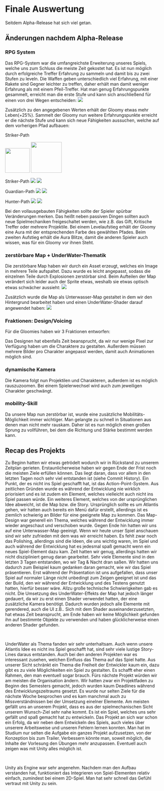 # Finale Auswertung

Seitdem Alpha-Release hat sich viel getan.
## Änderungen nachdem Alpha-Release

### RPG System
Das RPG-System war die umfangreichste Erweiterung unseres Spiels, welche uns zum Schluss die meiste Zeit gekostet hat. Es ist nun möglich durch erfolgreiche Treffer Erfahrung zu sammeln und damit bis zu zwei Stufen zu leveln. Die Waffen geben unterschiedlich viel Erfahrung, mit einer Rakete sind Gegner leichter zu treffen, daher erhält man damit weniger Erfahrung als mit einem Pfeil-Treffer. Hat man genug Erfahrungspunkte gesammelt, erreicht man die erste Stufe und kann sich anschließend für einen von drei Wegen entscheiden:
![](./images/Level1.PNG)

Zusätzlich zu den angegebenen Werten erhält der Gloomy etwas mehr Leben(+25%).
Sammelt der Gloomy nun weitere Erfahrungspunkte erreicht er die nächste Stufe und kann sich neue Fähigkeiten aussuchen, welche auf dem vorherigen Pfad aufbauen:


<p>Striker-Path</p>
<p float="left">
  <img src="./images/RedCard-SpreadShot.png" width="80" />
  <img src="./images/RedCard-DoubleShot.png" width="100" /> 
</p>

Striker-Path
![](./images/RedCard-SpreadShot.png) ![](./images/RedCard-DoubleShot.png)

Guardian-Path
![](./images/BlueCardDischarge.png) ![](./images/BlueCardDefenseBoost.png)

Hunter-Path
![](./images/YellowCard-Poison.png) ![](./images/YellowCard-CriticalAim.png)

Bei den vollausgebauten Fähigkeiten sollte der Spieler spürbar Veränderungen merken. Das heißt neben passiven Dingen sollten auch neue Spielmechaniken freigeschaltet werden, wie z.B. das Gift, Kritische Treffer oder mehrere Projektile.
Bei einem Levelaufstieg erhält der Gloomy eine Aura mit der entsprechenden Farbe des gewählten Pfades. Beim zweiten Aufstieg erhält die Aura Blitze, damit die anderen Spieler auch wissen, was für ein Gloomy vor ihnen Steht.

### zerstörbare Map + UnderWater-Thematik
Die zerstörbare Map haben wir durch ein Asset erzeugt, welches ein Image in mehrere Teile aufspaltet. Dazu wurde es leicht angepasst, sodass die einzelnen Teile durch Explosionen zerstörbar sind. Beim Aufteilen der Map verändert sich leider auch der Sprite etwas, weshalb sie etwas optisch etwas schwächer aussieht:
![](./images/MapDestructable.PNG)

Zusätzlich wurde die Map als Unterwasser-Map gestaltet in dem wir den Hintergrund bearbeitet haben und einen UnderWater-Shader darauf angewendet haben:
![](./images/UnderWaterMap.PNG)

### Fraktionen: Design/Voicing
Für die Gloomies haben wir 3 Fraktionen entworfen: 

Das Designen hat ebenfalls Zeit beansprucht, da wir nur wenige Pixel zur Verfügung haben um die Charaktere zu gestalten. Außerdem müssen mehrere Bilder pro Charakter angepasst werden, damit auch Animationen möglich sind.

### dynamische Kamera
Die Kamera folgt nun Projektilen und Charakteren, außerdem ist es möglich rauszuzoomen. Bei einem Spielerwechsel wird auch zum jeweiligen Charakter geschwängt.

### mobility-Skill
Da unsere Map nun zerstörbar ist, wurde eine zusätzliche Mobilitäts-Möglichkeit immer wichtiger. Man gelangte zu schnell in Situationen aus denen man nicht mehr rauskam. Daher ist es nun möglich einen großen Sprung zu vollführen, bei dem die Richtung und Stärke bestimmt werden kann.

## Recap des Projekts
Zu Beginn hatten wir etwas getrödelt wodurch wir in Rückstand zu unserem Zeitplan gerieten.
Erstaunlicherweise haben wir gegen Ende der Frist noch die meisten Ziele erfüllen können. Das liegt daran, dass vor allem in den letzten Tagen noch sehr viel entstanden ist (siehe Commit History). Ein Punkt, der es nicht ins Spiel geschafft hat, ist das Action-Point-System. Aus zeitlichen Gründen wurde es während der Entwicklung nie wirklich priorisiert und es ist zudem ein Element, welches vielleicht auch nicht ins Spiel passen würde. 
Ein weiteres Element, welches von der ursprünglichen Idee abweicht, ist die Map bzw. die Story. Ursprünglich sollte es um Atlantis gehen, wir hatten auch bereits ein Menü dafür erstellt, allerdings ist es ziemlich schwierig an Bilder für eine geeignete Map zu kommen. Das Map-Design war generell ein Thema, welches während der Entwicklung immer wieder angeschaut und verschoben wurde. Gegen Ende hin hatten wir uns auf eine Unterwasser-Map geeinigt. Wenn wir heute unser Spiel anschauen sind wir sehr zufrieden mit dem was wir erreicht haben. Es fehlt zwar noch das Polishing, allerdings sind die Ideen, die uns wichtig waren, im Spiel und auch während der Entwicklung hat es jedesmal spaß gemacht wenn ein neues Spiel-Element dazu kam.
Zeit hatten wir genug, allerdings hatten wir nicht diszipliniert genug daran gearbeitet. Sehr viele Elemente sind in den letzten 3 Tagen entstanden, wo wir Tag & Nacht dran saßen. Wir hatten uns dadurch zum Beispiel kaum gedanken daran gemacht, wie wir das Spiel präsentieren. Erst während der Präsentation ist uns aufgefallen, dass unser Spiel auf normaler Länge nicht unbedingt zum Zeigen geeignet ist und das der Build, den wir während der Entwicklung und des Testens genutzt hatten, hierfür besser wäre.
Allzu große technische Schwierigkeiten gab es nicht. Die Umsetzung des UnderWater-Effekts der Map hat jedoch länger gedauert, da wir zu erst einen Shader verwendet hatten, der eine zusätzliche Kamera benötigt. Dadurch wurden jedoch alle Elemente mit gerendered, auch die UI z.B.. Sich mit dem Shader auseinanderzusetzten, hat etwas Zeit beansprucht, am Ende haben wir keine Möglichkeit gefunden ihn auf bestimmte Objekte zu verwenden und haben glücklicherweise einen anderen Shader gefunden. 

&nbsp;

UnderWater als Thema fanden wir sehr unterhaltsam. Auch wenn unsere Atlantis Idee es nicht ins Spiel geschafft hat, sind sehr viele lustige Story-Lines daraus entstanden. Auch bei den anderen Projekten war es interessant zusehen, welchen Einfluss das Thema auf das Spiel hatte. Aus unserer Sicht schränkt ein Thema die Freiheit der Entwickler kaum ein, dazu gibt es zu viele Möglichkeiten ein Spiel zu gestalten. Es schafft eher einen Rahmen, den man eventuell sogar brauch. 
Fürs nächste Projekt würden wir am meisten die Organisation ändern. Wir hatten zwar ein Projektfaden zu Beginn des Semesters gemacht, jedoch wurden kaum Deadlines während des Entwicklungszeitraums gesetzt. Es wurde nur selten Ziele für die nächste Woche besprochen und es kam manchmal auch zu Missverständnissen bei der Umsetzung einelner Elemente. 
Am meisten gefällt uns an unserem Projekt, dass es aus der spielmechanischen Sicht unserem Wunsch-Ziel sehr nahe kommt. Es ist ein Spiel, welches uns sehr gefällt und spaß gemacht hat zu entwickeln. Das Projekt an sich war schon ein Erfolg, da wir neben dem Entwickeln des Spiels, auch vieles über unserere Arbeitsweise und unseren Fehlern lernen konnten. Man hat im Studium nur selten die Aufgabe ein ganzes Projekt aufzusetzen, von der Konzeption bis zum Trailer.
Verbessern könnte man, soweit möglich, die Inhalte der Vorlesung den Übungen mehr anzupassen. 
Eventuell auch zeigen was mit Unity alles möglich ist. 

&nbsp;

Unity als Engine war sehr angenehm. Nachdem man den Aufbau verstanden hat, funktioniert das Integrieren von Spiel-Elementen relativ einfach, zumindest bei einem 2D-Spiel. Man hat sehr schnell das Gefühl vertraut mit Unity zu sein. 
